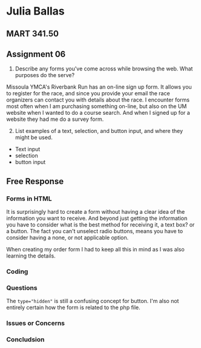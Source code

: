 # Julia Ballas

## MART 341.50

## Assignment 06

1. Describe any forms you've come across while browsing the web. What purposes do the serve?

  Missoula YMCA's Riverbank Run has an on-line sign up form. It allows you to register for the race, and since you provide your email the race organizers can contact you with details about the race. I encounter forms most often when I am purchasing something on-line, but also on the UM website when I wanted to do a course search. And when I signed up for a website they had me do a survey form.


2. List examples of a text, selection, and button input, and where they might be used.

  - Text input
  - selection
  - button input


## Free Response

### Forms in HTML

It is surprisingly hard to create a form without having a clear idea of the information you want to receive. And beyond just getting the information you have to consider what is the best method for receiving it, a text box? or a button. The fact you can't unselect radio buttons, means you have to consider having a none, or not applicable option.

When creating my order form I had to keep all this in mind as I was also learning the details.



### Coding

### Questions
The `type="hidden"` is still a confusing concept for button.
I'm also not entirely certain how the form is related to the php file.

### Issues or Concerns
### Concludsion
